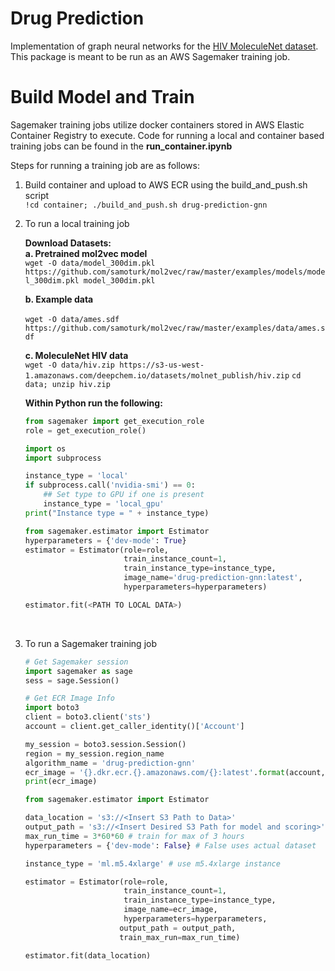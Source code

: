 # Drug Prediction
Implementation of graph neural networks for the [HIV MoleculeNet dataset](http://moleculenet.ai/datasets-1). This package is meant to be run as an AWS Sagemaker training job.

# Build Model and Train
Sagemaker training jobs utilize docker containers stored in AWS Elastic Container Registry to execute. Code for running a local and container based training jobs can be found in the <b> run_container.ipynb </b>

Steps for running a training job are as follows:
1. Build container and upload to AWS ECR using the build_and_push.sh script <br />
    `!cd container; ./build_and_push.sh drug-prediction-gnn`
2. To run a local training job <br />

    <b>Download Datasets:</b> <br />
    <b> a. Pretrained mol2vec model </b> <br />
    `wget -O data/model_300dim.pkl https://github.com/samoturk/mol2vec/raw/master/examples/models/model_300dim.pkl model_300dim.pkl`

    <b> b. Example data</b> <br />  
    `wget -O data/ames.sdf https://github.com/samoturk/mol2vec/raw/master/examples/data/ames.sdf`

    <b> c. MoleculeNet HIV data</b> <br />
    `wget -O data/hiv.zip https://s3-us-west-1.amazonaws.com/deepchem.io/datasets/molnet_publish/hiv.zip`
    `cd data; unzip hiv.zip`
    
    <b>Within Python run the following: </b>
    ```python
    from sagemaker import get_execution_role
    role = get_execution_role()
    
    import os
    import subprocess

    instance_type = 'local'
    if subprocess.call('nvidia-smi') == 0:
        ## Set type to GPU if one is present
        instance_type = 'local_gpu'
    print("Instance type = " + instance_type)
    
    from sagemaker.estimator import Estimator
    hyperparameters = {'dev-mode': True}
    estimator = Estimator(role=role,
                          train_instance_count=1,
                          train_instance_type=instance_type,
                          image_name='drug-prediction-gnn:latest',
                          hyperparameters=hyperparameters)

    estimator.fit(<PATH TO LOCAL DATA>)
    ```
    <br />

3. To run a Sagemaker training job <br />
    ```python
    # Get Sagemaker session
    import sagemaker as sage
    sess = sage.Session()
    
    # Get ECR Image Info
    import boto3
    client = boto3.client('sts')
    account = client.get_caller_identity()['Account']

    my_session = boto3.session.Session()
    region = my_session.region_name
    algorithm_name = 'drug-prediction-gnn'
    ecr_image = '{}.dkr.ecr.{}.amazonaws.com/{}:latest'.format(account, region, algorithm_name)
    print(ecr_image)
    
    from sagemaker.estimator import Estimator

    data_location = 's3://<Insert S3 Path to Data>'
    output_path = 's3://<Insert Desired S3 Path for model and scoring>'
    max_run_time = 3*60*60 # train for max of 3 hours
    hyperparameters = {'dev-mode': False} # False uses actual dataset

    instance_type = 'ml.m5.4xlarge' # use m5.4xlarge instance

    estimator = Estimator(role=role,
                          train_instance_count=1,
                          train_instance_type=instance_type,
                          image_name=ecr_image,
                          hyperparameters=hyperparameters,
                         output_path = output_path,
                         train_max_run=max_run_time)

    estimator.fit(data_location)
    ```

